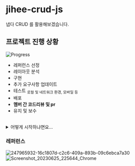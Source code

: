 # jihee-crud-js
냅다 CRUD 를 활용해보겠습니다.

## 프로젝트 진행 상황
![Progress](https://progress-bar.dev/50/?title=Updateㅤ&width=400&color=F7DF1B)
* 레퍼런스 선정
* 레이아웃 분석
* 구현
* 추가 요구사항 업데이트
* 테스트 <sub>로컬 및 네트워크 환경, 모바일 등</sub>
* 배포
* **멤버 간 코드리뷰 및 pr**
* 유지 및 보수

</br>

<details>
<summary>어떻게 시작하냐면요...</summary>
<div markdown="1">
  </br>
  
1. `npx create-react-app ./ `  
2. `npm install -D tailwindcss`
   `npx tailwindcss init`  
3. tailwind.config.js content 에 `"./src/**/*.{js,jsx,ts,tsx}",` 추가    
4. `npm install --save-dev @testing-library/react`  
  `npm install jest --save-dev`   
5. `npm install react-beautiful-dnd --save`

</div>
</details>


### 레퍼런스
![247965932-16c1807d-c2c6-409a-893b-09c6ebca7a30](https://github.com/JAVA-ggwak-java/jihee-crud-js/assets/47032054/e06451bb-6bc1-4775-901b-a1ba57d954f0)
![Screenshot_20230625_225644_Chrome](https://github.com/JAVA-ggwak-java/jihee-crud/assets/47032054/8df14013-530e-4f2c-a286-2fdc126eb816)
